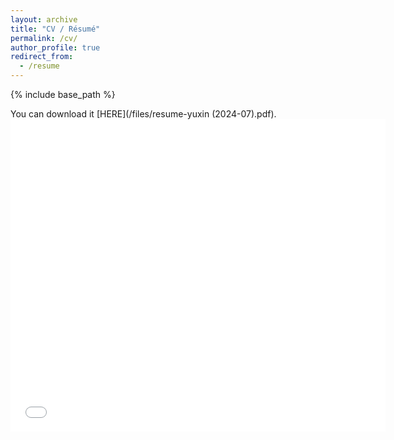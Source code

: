 ```yaml
---
layout: archive
title: "CV / Résumé"
permalink: /cv/
author_profile: true
redirect_from:
  - /resume
---
```


{% include base_path %}

You can download it [HERE](/files/resume-yuxin (2024-07).pdf).
<embed src="/files/resume-yuxin (2024-07).pdf" width="600px" height="500px" />
